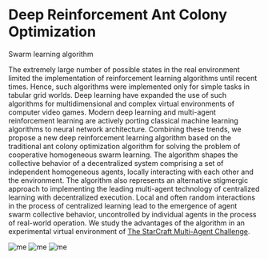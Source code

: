 # Deep Reinforcement Ant Colony Optimization
Swarm learning algorithm

The extremely large number of possible states in the real environment limited the implementation of reinforcement learning algorithms until recent times. Hence, such algorithms were implemented only for simple tasks in tabular grid worlds. Deep learning have expanded the use of such algorithms for multidimensional and complex virtual environments of computer video games. Modern deep learning and multi-agent reinforcement learning are actively porting classical machine learning algorithms to neural network architecture. Combining these trends, we propose a new deep reinforcement learning algorithm based on the traditional ant colony optimization algorithm for solving the problem of cooperative homogeneous swarm learning. The algorithm shapes the collective behavior of a decentralized system comprising a set of independent homogeneous agents, locally interacting with each other and the environment. The algorithm also represents an alternative stigmergic approach to implementing the leading multi-agent technology of centralized learning with decentralized execution. Local and often random interactions in the process of centralized learning lead to the emergence of agent swarm collective behavior, uncontrolled by individual agents in the process of real-world operation. We study the advantages of the algorithm in an experimental virtual environment of [The StarCraft Multi-Agent Challenge](https://github.com/oxwhirl/smac). 

![me](https://github.com/Alekat13/Deep-Reinforcement-Ant-Colony-Optimization-/blob/main/DRACO_Learning1.gif)
![me](https://github.com/Alekat13/Deep-Reinforcement-Ant-Colony-Optimization-/blob/main/DRACO_Testing1.gif)
![me](https://github.com/Alekat13/Deep-Reinforcement-Ant-Colony-Optimization-/blob/main/DRACO_Testing2.gif)
